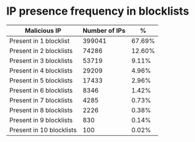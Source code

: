 # IP presence frequency in blocklists
| Malicious IP | Number of IPs | % |
|----|----|----|
| Present in 1 blocklist | 399041 | 67.69% |
| Present in 2 blocklists | 74286 | 12.60% |
| Present in 3 blocklists | 53719 | 9.11% |
| Present in 4 blocklists | 29209 | 4.96% |
| Present in 5 blocklists | 17433 | 2.96% |
| Present in 6 blocklists | 8346 | 1.42% |
| Present in 7 blocklists | 4285 | 0.73% |
| Present in 8 blocklists | 2226 | 0.38% |
| Present in 9 blocklists | 830 | 0.14% |
| Present in 10 blocklists | 100 | 0.02% |
